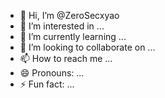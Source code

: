 - 👋 Hi, I’m @ZeroSecxyao
- 👀 I’m interested in ...
- 🌱 I’m currently learning ...
- 💞️ I’m looking to collaborate on ...
- 📫 How to reach me ...
- 😄 Pronouns: ...
- ⚡ Fun fact: ...

<!---
ZeroSecxyao/ZeroSecxyao is a ✨ special ✨ repository because its `README.md` (this file) appears on your GitHub profile.
You can click the Preview link to take a look at your changes.
--->
